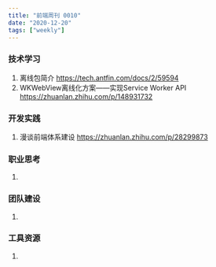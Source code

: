 ```yaml
---
title: "前端周刊 0010"
date: "2020-12-20"
tags: ["weekly"]
---
```


### 技术学习
1. 离线包简介 https://tech.antfin.com/docs/2/59594
2. WKWebView离线化方案——实现Service Worker API https://zhuanlan.zhihu.com/p/148931732

### 开发实践
1. 漫谈前端体系建设 https://zhuanlan.zhihu.com/p/28299873


### 职业思考
1. 

### 团队建设
1. 

### 工具资源
1. 